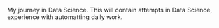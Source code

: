 My journey in Data Science. This will contain attempts in Data Science, experience with automatting daily work.